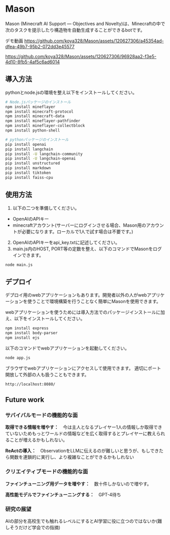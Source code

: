 # Mason
Mason (Minecraft AI Support ― Objectives and Novelty)は、Minecraftの中で次のタスクを提示したり構造物を自動生成することができるbotです。

デモ動画
https://github.com/koya328/Mason/assets/120627306/a45354ad-dfea-49b7-95b2-072dd3e45577

https://github.com/koya328/Mason/assets/120627306/96928aa2-f3e5-4d10-8fb5-4af5c6ad6014

## 導入方法
pythonとnode.jsの環境を整え以下をインストールしてください。

```bash
# Node.jsパッケージのインストール
npm install mineflayer
npm install minecraft-protocol
npm install minecraft-data
npm install mineflayer-pathfinder
npm install mineflayer-collectblock
npm install python-shell

# pythonパッケージのインストール
pip install openai
pip install langchain
pip install -U langchain-community
pip install -U langchain-openai
pip install unstructured
pip install markdown
pip install tiktoken
pip install faiss-cpu
```

## 使用方法

1. 以下の二つを準備してください。
- OpenAIのAPIキー
- minecraftアカウント(サーバーにログインさせる場合、Mason用のアカウントが必要になります。ローカルで1人で試す場合は不要です。)
2. OpenAIのAPIキーをapi_key.txtに記述してください。
3. main.js内のHOST, PORT等の定数を整え、以下のコマンドでMasonをログインできます。

```bash
node main.js
```

## デプロイ
デプロイ用のwebアプリケーションもあります。開発者以外の人がwebアプリケーションを使うことで環境構築を行うことなく簡単にMasonを使用できます。

webアプリケーションを使うためには導入方法でのパッケージインストールに加え、以下をインストールしてください。
```bash
npm install express
npm install body-parser
npm install ejs
```

以下のコマンドでwebアプリケーションを起動してください。
```bash
node app.js
```

ブラウザでwebアプリケーションにアクセスして使用できます。
適切にポート開放して外部の人も扱うこともできます。
```
http://localhost:8080/
```

## Future work
### サバイバルモードの機能的な面

**取得できる情報を増やす：**　今は主人となるプレイヤー1人の情報しか取得できていないためもっとワールドの情報などを広く取得するとプレイヤーに教えられることが増えるかもしれない。

**ReActの導入：**　ObservationをLLMに伝えるのが難しいと思うが、もしできたら関数を連鎖的に実行し、より複雑なことができるかもしれない

### クリエイティブモードの機能的な面
**ファインチューニング用データを増やす：**　数十件しかないので増やす。

**高性能モデルでファインチューニングする：**　GPT-4待ち

### 研究の展望
AIの部分を高校生でも触れるレベルにするとAI学習に役に立つのではないか(難しそうだけど学会での指摘)
